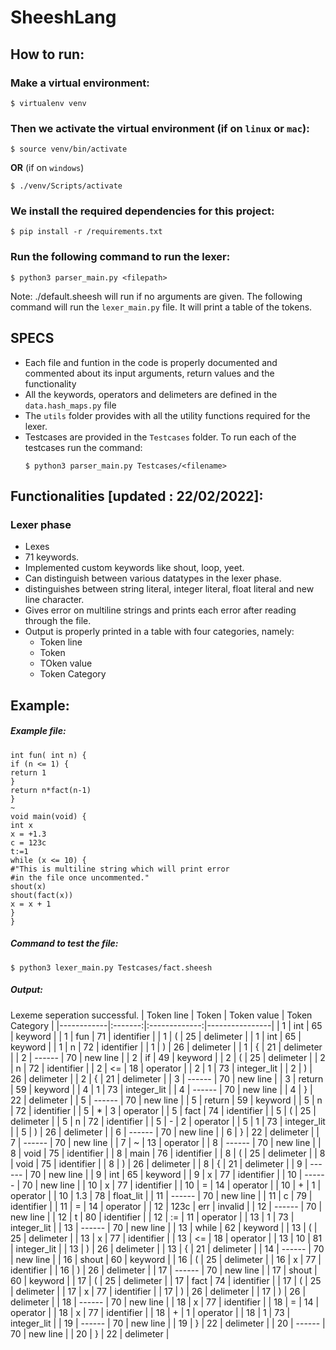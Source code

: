 # SheeshLang
## How to run: 

### Make a virtual environment:
```shell
$ virtualenv venv
```

### Then we activate the virtual environment (if on `linux` or `mac`):

```shell
$ source venv/bin/activate
```
**OR**
(if on `windows`)
```shell
$ ./venv/Scripts/activate
```


### We install the required dependencies for this project:
```shell
$ pip install -r /requirements.txt
```
### Run the following command to run the lexer:
```shell
$ python3 parser_main.py <filepath>
```
Note: ./default.sheesh will run if no arguments are given.
The following command will run the `lexer_main.py` file.
It will print a table of the tokens.


## SPECS
- Each file and funtion in the code is properly documented and commented about its input  arguments, return values and the functionality
- All the keywords, operators and delimeters are defined in the `data.hash_maps.py` file
- The `utils` folder provides with all the utility functions required for the lexer.
- Testcases are provided in the `Testcases` folder. To run each of the testcases run the command:
  ```shell
  $ python3 parser_main.py Testcases/<filename>
  ```

## Functionalities [updated : 22/02/2022]:

### Lexer phase    
  - Lexes
  - 71 keywords.
  - Implemented custom keywords like shout, loop, yeet.
  - Can distinguish between various datatypes in the lexer phase.
  - distinguishes between string literal, integer literal, float literal and new line character.
  - Gives error on multiline strings and prints each error after reading through the file.
  - Output is properly printed in a table with four categories, namely:
    -  Token line
    -  Token
    -  TOken value
    -  Token Category

## Example:

##### Example file:
```
int fun( int n) { 
if (n <= 1) {
return 1
} 
return n*fact(n-1)
}
~
void main(void) { 
int x 
x = +1.3 
c = 123c
t:=1
while (x <= 10) { 
#"This is multiline string which will print error
#in the file once uncommented." 
shout(x)
shout(fact(x))
x = x + 1 
}
} 
```
##### Command to test the file:
```shell
$ python3 lexer_main.py Testcases/fact.sheesh
```
##### Output:
Lexeme seperation successful.
| Token line | Token  | Token value | Token Category |
|------------|:-------:|:-------------:|----------------|
| 1          | int    | 65          | keyword        |
| 1          | fun    | 71          | identifier     |
| 1          | (      | 25          | delimeter      |
| 1          | int    | 65          | keyword        |
| 1          | n      | 72          | identifier     |
| 1          | )      | 26          | delimeter      |
| 1          | {      | 21          | delimeter      |
| 2          | ------ | 70          | new line       |
| 2          | if     | 49          | keyword        |
| 2          | (      | 25          | delimeter      |
| 2          | n      | 72          | identifier     |
| 2          | <=     | 18          | operator       |
| 2          | 1      | 73          | integer_lit    |
| 2          | )      | 26          | delimeter      |
| 2          | {      | 21          | delimeter      |
| 3          | ------ | 70          | new line       |
| 3          | return | 59          | keyword        |
| 4          | 1      | 73          | integer_lit    |
| 4          | ------ | 70          | new line       |
| 4          | }      | 22          | delimeter      |
| 5          | ------ | 70          | new line       |
| 5          | return | 59          | keyword        |
| 5          | n      | 72          | identifier     |
| 5          | *      | 3           | operator       |
| 5          | fact   | 74          | identifier     |
| 5          | (      | 25          | delimeter      |
| 5          | n      | 72          | identifier     |
| 5          | -      | 2           | operator       |
| 5          | 1      | 73          | integer_lit    |
| 5          | )      | 26          | delimeter      |
| 6          | ------ | 70          | new line       |
| 6          | }      | 22          | delimeter      |
| 7          | ------ | 70          | new line       |
| 7          | ~      | 13          | operator       |
| 8          | ------ | 70          | new line       |
| 8          | void   | 75          | identifier     |
| 8          | main   | 76          | identifier     |
| 8          | (      | 25          | delimeter      |
| 8          | void   | 75          | identifier     |
| 8          | )      | 26          | delimeter      |
| 8          | {      | 21          | delimeter      |
| 9          | ------ | 70          | new line       |
| 9          | int    | 65          | keyword        |
| 9          | x      | 77          | identifier     |
| 10         | ------ | 70          | new line       |
| 10         | x      | 77          | identifier     |
| 10         | =      | 14          | operator       |
| 10         | +      | 1           | operator       |
| 10         | 1.3    | 78          | float_lit      |
| 11         | ------ | 70          | new line       |
| 11         | c      | 79          | identifier     |
| 11         | =      | 14          | operator       |
| 12         | 123c   | err         | invalid        |
| 12         | ------ | 70          | new line       |
| 12         | t      | 80          | identifier     |
| 12         | :=     | 11          | operator       |
| 13         | 1      | 73          | integer_lit    |
| 13         | ------ | 70          | new line       |
| 13         | while  | 62          | keyword        |
| 13         | (      | 25          | delimeter      |
| 13         | x      | 77          | identifier     |
| 13         | <=     | 18          | operator       |
| 13         | 10     | 81          | integer_lit    |
| 13         | )      | 26          | delimeter      |
| 13         | {      | 21          | delimeter      |
| 14         | ------ | 70          | new line       |
| 16         | shout  | 60          | keyword        |
| 16         | (      | 25          | delimeter      |
| 16         | x      | 77          | identifier     |
| 16         | )      | 26          | delimeter      |
| 17         | ------ | 70          | new line       |
| 17         | shout  | 60          | keyword        |
| 17         | (      | 25          | delimeter      |
| 17         | fact   | 74          | identifier     |
| 17         | (      | 25          | delimeter      |
| 17         | x      | 77          | identifier     |
| 17         | )      | 26          | delimeter      |
| 17         | )      | 26          | delimeter      |
| 18         | ------ | 70          | new line       |
| 18         | x      | 77          | identifier     |
| 18         | =      | 14          | operator       |
| 18         | x      | 77          | identifier     |
| 18         | +      | 1           | operator       |
| 18         | 1      | 73          | integer_lit    |
| 19         | ------ | 70          | new line       |
| 19         | }      | 22          | delimeter      |
| 20         | ------ | 70          | new line       |
| 20         | }      | 22          | delimeter      |
